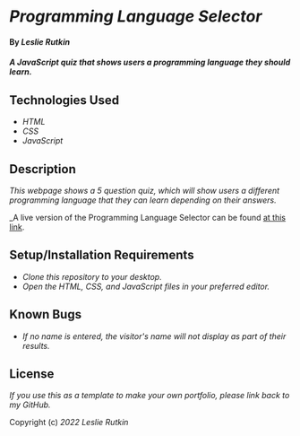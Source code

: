 # _Programming Language Selector_

#### By _Leslie Rutkin_

#### _A JavaScript quiz that shows users a programming language they should learn._

## Technologies Used

* _HTML_
* _CSS_
* _JavaScript_

## Description

_This webpage shows a 5 question quiz, which will show users a different programming language that they can learn depending on their answers._

_A live version of the Programming Language Selector can be found [at this link](https://lrutkin.github.io/programming-language/).

## Setup/Installation Requirements

* _Clone this repository to your desktop._
* _Open the HTML, CSS, and JavaScript files in your preferred editor._

## Known Bugs

* _If no name is entered, the visitor's name will not display as part of their results._

## License 

_If you use this as a template to make your own portfolio, please link back to my GitHub._

Copyright (c) _2022_ _Leslie Rutkin_